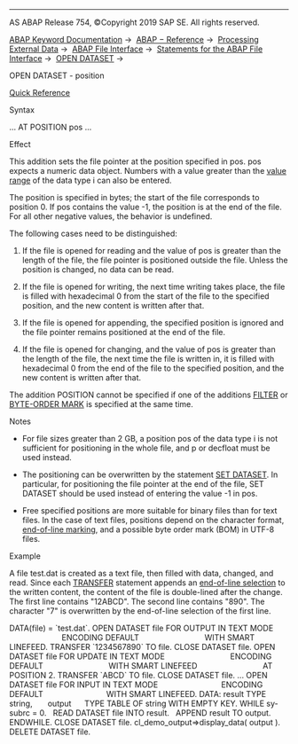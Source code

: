   

* * *

AS ABAP Release 754, ©Copyright 2019 SAP SE. All rights reserved.

[ABAP Keyword Documentation](javascript:call_link\('abenabap.htm'\)) →  [ABAP − Reference](javascript:call_link\('abenabap_reference.htm'\)) →  [Processing External Data](javascript:call_link\('abenabap_language_external_data.htm'\)) →  [ABAP File Interface](javascript:call_link\('abenabap_language_files.htm'\)) →  [Statements for the ABAP File Interface](javascript:call_link\('abenfile_interface_statements.htm'\)) →  [OPEN DATASET](javascript:call_link\('abapopen_dataset.htm'\)) → 

OPEN DATASET - position

[Quick Reference](javascript:call_link\('abapopen_dataset_shortref.htm'\))

Syntax

... AT POSITION pos ...

Effect

This addition sets the file pointer at the position specified in pos. pos expects a numeric data object. Numbers with a value greater than the [value range](javascript:call_link\('abenvalue_range_glosry.htm'\) "Glossary Entry") of the data type i can also be entered.

The position is specified in bytes; the start of the file corresponds to position 0. If pos contains the value -1, the position is at the end of the file. For all other negative values, the behavior is undefined.

The following cases need to be distinguished:

1.  If the file is opened for reading and the value of pos is greater than the length of the file, the file pointer is positioned outside the file. Unless the position is changed, no data can be read.
    
2.  If the file is opened for writing, the next time writing takes place, the file is filled with hexadecimal 0 from the start of the file to the specified position, and the new content is written after that.
    
3.  If the file is opened for appending, the specified position is ignored and the file pointer remains positioned at the end of the file.
    
4.  If the file is opened for changing, and the value of pos is greater than the length of the file, the next time the file is written in, it is filled with hexadecimal 0 from the end of the file to the specified position, and the new content is written after that.
    

The addition POSITION cannot be specified if one of the additions [FILTER](javascript:call_link\('abapopen_dataset_os_addition.htm'\)) or [BYTE-ORDER MARK](javascript:call_link\('abapopen_dataset_encoding.htm'\)) is specified at the same time.

Notes

-   For file sizes greater than 2 GB, a position pos of the data type i is not sufficient for positioning in the whole file, and p or decfloat must be used instead.
    
-   The positioning can be overwritten by the statement [SET DATASET](javascript:call_link\('abapset_dataset.htm'\)). In particular, for positioning the file pointer at the end of the file, SET DATASET should be used instead of entering the value -1 in pos.
    
-   Free specified positions are more suitable for binary files than for text files. In the case of text files, positions depend on the character format, [end-of-line marking](javascript:call_link\('abapopen_dataset_linefeed.htm'\)), and a possible byte order mark (BOM) in UTF-8 files.
    

Example

A file test.dat is created as a text file, then filled with data, changed, and read. Since each [TRANSFER](javascript:call_link\('abaptransfer.htm'\)) statement appends an [end-of-line selection](javascript:call_link\('abapopen_dataset_linefeed.htm'\)) to the written content, the content of the file is double-lined after the change. The first line contains "12ABCD". The second line contains "890". The character "7" is overwritten by the end-of-line selection of the first line.

DATA(file) = \`test.dat\`.
OPEN DATASET file FOR OUTPUT IN TEXT MODE
                             ENCODING DEFAULT
                             WITH SMART LINEFEED.
TRANSFER \`1234567890\` TO file.
CLOSE DATASET file.
OPEN DATASET file FOR UPDATE IN TEXT MODE
                             ENCODING DEFAULT
                             WITH SMART LINEFEED
                             AT POSITION 2.
TRANSFER \`ABCD\` TO file.
CLOSE DATASET file.
...
OPEN DATASET file FOR INPUT IN TEXT MODE
                            ENCODING DEFAULT
                            WITH SMART LINEFEED.
DATA: result TYPE string,
      output      TYPE TABLE OF string WITH EMPTY KEY.
WHILE sy-subrc = 0.
  READ DATASET file INTO result.
  APPEND result TO output.
ENDWHILE.
CLOSE DATASET file.
cl\_demo\_output=>display\_data( output ).
DELETE DATASET file.
